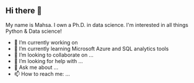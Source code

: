 ## Hi there 👋
My name is Mahsa. I own a Ph.D. in data science. I'm interested in all things Python & Data science!

- 🔭 I’m currently working on 
- 🌱 I’m currently learning Microsoft Azure and SQL analytics tools
- 👯 I’m looking to collaborate on ...
- 🤔 I’m looking for help with ...
- 💬 Ask me about ...
- 📫 How to reach me: ...

